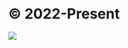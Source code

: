 # © 2022-Present

![](https://img.shields.io/github/downloads/SCP-017/ReVanced-Download/total?label=TOTAL%20DOWNLOADS&style=for-the-badge)
